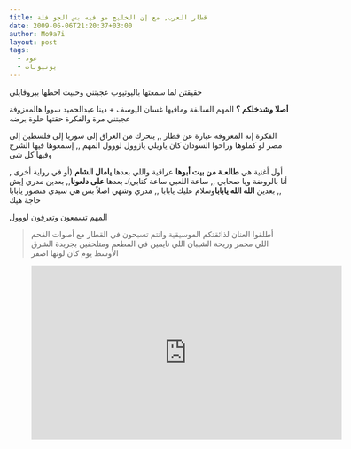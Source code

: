 ```yaml
---
title: قطار العرب, مع إن الخليج مو فيه بس الجو فلة
date: 2009-06-06T21:20:37+03:00
author: Mo9a7i
layout: post
tags:
  - عود
  - يوتيوبات
---
```


حقيقتن لما سمعتها باليوتيوب عجبتني وحبيت احطها ببروفايلي

**أصلا وشدخلكم ؟**
المهم السالفة ومافيها
غسان اليوسف + دينا عبدالحميد سووا هالمعزوفة عجبتني مرة والفكرة حقتها حلوة برضه

الفكرة إنه المعزوفة عبارة عن قطار ,, يتحرك من العراق إلى سوريا إلى فلسطين إلى مصر لو كملوها وراحوا السودان كان ياويلي يازوول لووول
المهم ,, إسمعوها فيها الشرح وفيها كل شي

أول أغنية هي **طالعـة من بيت أبوها** عراقية واللي بعدها **يامال الشام** (أو في رواية أخرى , أنا بالروضة ويا صحابي ,, ساعة اللعبي ساعة كتابي)ـ
بعدها **على دلعونا**,, بعدين  مدري إيش ,, بعدين **الله الله يابابا**وسلام عليك يابابا ,, مدري وشهي اصلاً بس هي  سيدي منصور يابابا حاجة هيك

المهم تسمعون وتعرفون لووول

> أطلقوا العنان لذائقتكم الموسيقية وانتم تسبحون في القطار مع أصوات الفحم اللي مجمر وريحة الشيبان اللي نايمين في  المطعم ومتلحفين بجريدة الشرق الأوسط يوم كان لونها اصفر

<figure class="video_container">
  <iframe width="560" height="315" src="https://www.youtube.com/embed/O1s3YCQ7sYU" frameborder="0" allow="accelerometer; autoplay; clipboard-write; encrypted-media; gyroscope; picture-in-picture" allowfullscreen></iframe>
</figure>
